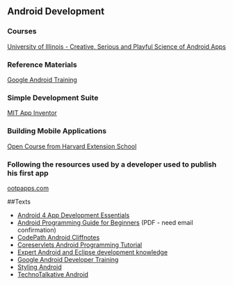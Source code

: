 ## Android Development

### Courses
[University of Illinois - Creative, Serious and Playful Science of Android Apps](https://class.coursera.org/androidapps101-001)

### Reference Materials
[Google Android Training](https://developer.android.com/training/index.html)

### Simple Development Suite
[MIT App Inventor](http://appinventor.mit.edu/explore/)

### Building Mobile Applications
[Open Course from Harvard Extension School](http://cs76.tv/2012/spring/)

### Following the resources used by a developer used to publish his first app
[ootpapps.com](http://ootpapps.com/wp-content/uploads/2013/02/Android-App-Development-Cheat-Sheet-ootpapps.com-Publication.pdf)

##Texts

- [Android 4 App Development Essentials](http://www.techotopia.com/index.php/Android_4_App_Development_Essentials)
- [Android Programming Guide for Beginners](http://eduonix.com/offers/Android_ebook_free_offer.html) (PDF - need email confirmation)
- [CodePath Android Cliffnotes](https://github.com/thecodepath/android_guides/wiki)
- [Coreservlets Android Programming Tutorial](http://www.coreservlets.com/android-tutorial/)
- [Expert Android and Eclipse development knowledge](http://www.vogella.com/android.html)
- [Google Android Developer Training](https://developer.android.com/training/index.html)
- [Styling Android](http://www.stylingandroid.com/)
- [TechnoTalkative Android](http://www.technotalkative.com/android/)